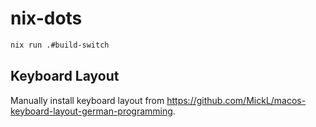 # nix-dots

```bash
nix run .#build-switch
```

## Keyboard Layout

Manually install keyboard layout from https://github.com/MickL/macos-keyboard-layout-german-programming.
